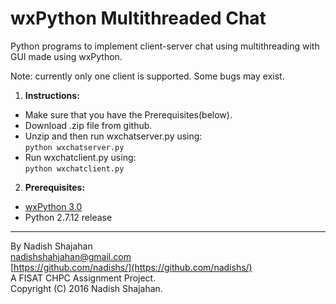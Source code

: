 # wxPython Multithreaded Chat
Python programs to implement client-server chat using multithreading with GUI made using wxPython.

Note: currently only one client is supported. Some bugs may exist.


1. **Instructions:**  
  * Make sure that you have the Prerequisites(below).  
  * Download .zip file from github.  
  * Unzip and then run wxchatserver.py using:  
                   `python wxchatserver.py`
  * Run wxchatclient.py using:  
                   `python wxchatclient.py`
                   
2. **Prerequisites:**  
 * [wxPython 3.0](https://wxpython.org/)  
 * Python 2.7.12 release  
_____________  
By Nadish Shajahan  
nadishshahjahan@gmail.com  
[https://github.com/nadishs/](https://github.com/nadishs/)  
A FISAT CHPC Assignment Project.  
Copyright (C) 2016 Nadish Shajahan.  
